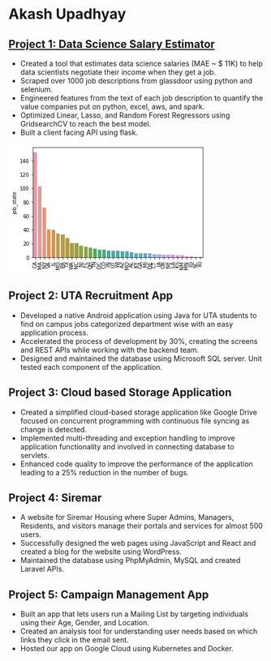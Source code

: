 # Akash Upadhyay

## [Project 1: Data Science Salary Estimator](https://github.com/Akash-U/ds_salary_proj) 
* Created a tool that estimates data science salaries (MAE ~ $ 11K) to help data scientists negotiate their income when they get a job.
* Scraped over 1000 job descriptions from glassdoor using python and selenium.
* Engineered features from the text of each job description to quantify the value companies put on python, excel, aws, and spark.
* Optimized Linear, Lasso, and Random Forest Regressors using GridsearchCV to reach the best model.
* Built a client facing API using flask.

![](/images/positions_by_state.png)

## Project 2: UTA Recruitment App
* Developed a native Android application using Java for UTA students to find on campus jobs categorized department wise with an easy application process.
* Accelerated the process of development by 30%, creating the screens and REST APIs while working with the backend team.
* Designed and maintained the database using Microsoft SQL server. Unit tested each component of the application.

## Project 3: Cloud based Storage Application
* Created a simplified cloud-based storage application like Google Drive focused on concurrent programming with continuous file syncing as change is detected.
* Implemented multi-threading and exception handling to improve application functionality and involved in connecting database to servlets.
* Enhanced code quality to improve the performance of the application leading to a 25% reduction in the number of bugs.

## Project 4: Siremar
* A website for Siremar Housing where Super Admins, Managers, Residents, and visitors manage their portals and services for almost 500 users.
* Successfully designed the web pages using JavaScript and React and created a blog for the website using WordPress.
* Maintained the database using PhpMyAdmin, MySQL and created Laravel APIs.

## Project 5: Campaign Management App
* Built an app that lets users run a Mailing List by targeting individuals using their Age, Gender, and Location.
* Created an analysis tool for understanding user needs based on which links they click in the email sent.
* Hosted our app on Google Cloud using Kubernetes and Docker.
